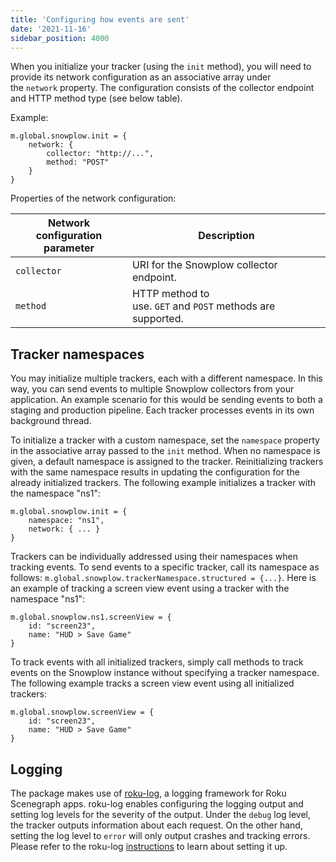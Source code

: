 ```yaml
---
title: 'Configuring how events are sent'
date: '2021-11-16'
sidebar_position: 4000
---
```


When you initialize your tracker (using the `init` method), you will need to provide its network configuration as an associative array under the `network` property. The configuration consists of the collector endpoint and HTTP method type (see below table).

Example:

```
m.global.snowplow.init = {
    network: {
        collector: "http://...",
        method: "POST"
    }
}
```

Properties of the network configuration:

| Network configuration parameter | Description                                                 |
| ------------------------------- | ----------------------------------------------------------- |
| `collector`                     | URI for the Snowplow collector endpoint.                    |
| `method`                        | HTTP method to use. `GET` and `POST` methods are supported. |

## [](#tracker-namespaces)Tracker namespaces

You may initialize multiple trackers, each with a different namespace. In this way, you can send events to multiple Snowplow collectors from your application. An example scenario for this would be sending events to both a staging and production pipeline. Each tracker processes events in its own background thread.

To initialize a tracker with a custom namespace, set the `namespace` property in the associative array passed to the `init` method. When no namespace is given, a default namespace is assigned to the tracker. Reinitializing trackers with the same namespace results in updating the configuration for the already initialized trackers. The following example initializes a tracker with the namespace "ns1":

```
m.global.snowplow.init = {
    namespace: "ns1",
    network: { ... }
}
```

Trackers can be individually addressed using their namespaces when tracking events. To send events to a specific tracker, call its namespace as follows: `m.global.snowplow.trackerNamespace.structured = {...}`. Here is an example of tracking a screen view event using a tracker with the namespace "ns1":

```
m.global.snowplow.ns1.screenView = {
    id: "screen23",
    name: "HUD > Save Game"
}
```

To track events with all initialized trackers, simply call methods to track events on the Snowplow instance without specifying a tracker namespace. The following example tracks a screen view event using all initialized trackers:

```
m.global.snowplow.screenView = {
    id: "screen23",
    name: "HUD > Save Game"
}
```

## [](#logging)Logging

The package makes use of [roku-log](https://github.com/georgejecook/roku-log), a logging framework for Roku Scenegraph apps. roku-log enables configuring the logging output and setting log levels for the severity of the output. Under the `debug` log level, the tracker outputs information about each request. On the other hand, setting the log level to `error` will only output crashes and tracking errors. Please refer to the roku-log [instructions](https://github.com/georgejecook/roku-log) to learn about setting it up.

